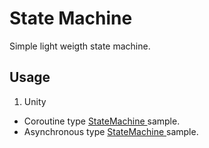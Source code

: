 # State Machine

Simple light weigth state machine.

## Usage

1. Unity
 - Coroutine type [StateMachine ](https://github.com/paupawsan/SKENT-UnityFrameWork/blob/master/StateMachine/Sample/StateMachineSample.cs)sample.
 - Asynchronous type [StateMachine ](https://github.com/paupawsan/SKENT-UnityFrameWork/blob/master/StateMachine/Sample/StateMachineAsyncSample.cs)sample.
